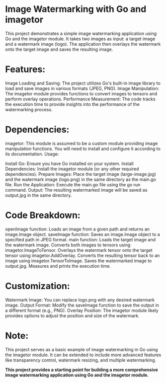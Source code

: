 # Image Watermarking with Go and imagetor

This project demonstrates a simple image watermarking application using Go and the imagetor module. It takes two images as input: a target image and a watermark image (logo). The application then overlays the watermark onto the target image and saves the resulting image.

# Features:

Image Loading and Saving: The project utilizes Go's built-in image library to load and save images in various formats (JPEG, PNG).
Image Manipulation: The imagetor module provides functions to convert images to tensors and perform overlay operations.
Performance Measurement: The code tracks the execution time to provide insights into the performance of the watermarking process.

# Dependencies:

imagetor: This module is assumed to be a custom module providing image manipulation functions. You will need to install and configure it according to its documentation.
Usage:

Install Go: Ensure you have Go installed on your system.
Install Dependencies: Install the imagetor module (or any other required dependencies).
Prepare Images: Place the target image (large-image.jpg) and the watermark image (logo.png) in the same directory as the main.go file.
Run the Application: Execute the main.go file using the go run command.
Output: The resulting watermarked image will be saved as output.jpg in the same directory.

# Code Breakdown:

openImage function: Loads an image from a given path and returns an image.Image object.
saveImage function: Saves an image.Image object to a specified path in JPEG format.
main function:
Loads the target image and the watermark image.
Converts both images to tensors using imagetor.ImageToTensor.
Overlays the watermark tensor onto the target tensor using imagetor.AddOverlay.
Converts the resulting tensor back to an image using imagetor.TensorToImage.
Saves the watermarked image to output.jpg.
Measures and prints the execution time.

# Customization:

Watermark Image: You can replace logo.png with any desired watermark image.
Output Format: Modify the saveImage function to save the output in a different format (e.g., PNG).
Overlay Position: The imagetor module likely provides options to adjust the position and size of the watermark.

# Note:

This project serves as a basic example of image watermarking in Go using the imagetor module. It can be extended to include more advanced features like transparency control, watermark resizing, and multiple watermarking.

**This project provides a starting point for building a more comprehensive image watermarking application using Go and the imagetor module.**

